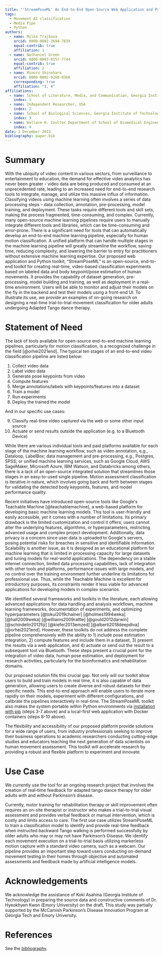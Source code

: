 ```yaml
---
title: "'StreamPoseML' An End-to-End Open-Source Web Application and Python Toolkit for Real-Time Video Pose Classification and Machine Learning"
tags:
  - Movement AI classification
  - Media Pipe
  - Python
authors:
  - name: Milka Trajkova
    orcid: 0000-0002-3694-763X
    equal-contrib: true
    affiliation: 1
  - name: Nathaniel Green
    orcid: 0000-0003-0157-7744
    equal-contrib: true
    affiliation: 2
  - name: Minoru Shinohara
    orcid: 0000-0002-9260-0366
    corresponding: true
    affiliation: "3, 4"
affiliations:
  - name: School of Literature, Media, and Communication, Georgia Institute of Technology, Atlanta, GA, USA
    index: 1
  - name: Independent Researcher, USA
    index: 2
  - name: School of Biological Sciences, Georgia Institute of Technology, Atlanta, GA, USA
    index: 3
  - name: Wallace H. Coulter Department of School of Biomedical Engineering, Georgia Institute of Technology and Emory University, Atlanta, GA, USA
    index: 4
date: 1 December 2023
bibliography: paper.bib
---
```


# Summary

With the ubiquity of video content in various sectors, from surveillance to entertainment to education, the demand for effective video analytics has never been greater - video data are being produced and consumed at an unprecedented rate, leading to an increased need for end-to-end research tools to integrate, manage, and utilize this massive influx of information. Classifying videos using machine learning often involves a series of data processing steps – data collection, annotation, pre-processing, model training, and deployment. These tasks require different tools and skill sets, making the process fragmented, time-consuming, and complex. Currently, many open-source machine learning pipelines require users to manually integrate different tools and libraries, which can be time-consuming and error-prone. There is a significant need for tools that can automatically develop an end-to-end machine learning pipeline, especially for human motion classification. A unified platform that can handle multiple stages in the machine learning pipeline will greatly streamline the workflow, saving time, reducing complexity, and lowering the barrier to entry for practitioners without extensive machine learning expertise. Our proposed web application and Python toolkit, “StreamPoseML” is an open-source, end-to-end toolkit for creating real-time, video-based classification experiments based on labeled data and body keypoint/pose estimation of human movements. It provides the capability of dataset generation, pre-processing, model building and training, as well as deployment in a real-time environment. Users will be able to monitor and adjust their models on the fly in the backend and test their models using a front-end UI. To illustrate its use, we provide an examples of on-going research on designing a real-time trial-to-trial movement classification for older adults undergoing Adapted Tango dance therapy.

# Statement of Need

The lack of tools available for open-source end-to-end machine learning pipelines, particularly for motion classification, is a recognized challenge in the field [@orhei2021end]. The typical ten stages of an end-to-end video classification pipeline are listed below:

1. Collect video data
2. Label video data
3. Generate pose keypoints from video
4. Compute features
5. Merge annotations/labels with keypoints/features into a dataset
6. Train a model
7. Run experiments
8. Deploy the trained the model

And in our specific use cases:

9. Classify real-time video captured via the web or some other input source
10. Actuate or send results outside the application (e.g. to a Bluetooth Device)

While there are various individual tools and paid platforms available for each stage of the machine learning workflow, such as video annotation, e.g., Dataloop, LabelBox; data management and pre-processing, e.g., Postgres, SPSS; or unified machine learning services, such as Google Cloud, AWS SageMaker, Microsoft Azure, IBM Watson, and Databricks among others, there is a lack of an open-source integrated solution that streamlines those stages in an easy-to-used single pipeline. Motion assessment classification is iterative in nature, which involves going back and forth between stages for validating the detected body keypoints, features, and model performance quality.

Recent initiatives have introduced open-source tools like Google's Teachable Machine [@teachablemachine], a web-based platform for developing basic machine learning models. This tool is user-friendly and easily accessible, yet it comes with a number of limitations. Its primary drawback is the limited customization and control it offers; users cannot alter the underlying features, algorithms, or hyperparameters, restricting advanced usage and complex project development. Additionally, data privacy is a concern since user data is uploaded to Google's servers, posing potential risks for breaches in sensitive and identifiable information. Scalability is another issue, as it is designed as an educational platform for machine learning that is limited in processing capacity for large datasets and tuning models for real-world applications. The dependency on a stable internet connection, limited data processing capabilities, lack of integration with other tools and platforms, performance issues with large models, and no control over the training environment further underline its limitations for professional use. Thus, while the Teachable Machine is excellent for introductory purposes, its constraints render it less viable for advanced applications for developing models in complex scenarios.

We identified several frameworks and toolkits in the literature, each allowing advanced applications for data handling and analysis workflows, machine learning frameworks, documentation of experiments, and optimizing hyperparameters [@tokui2019chainer] [@holmes1994weka] [@hall2009weka] [@williams2009rattle] [@gould2012darwin] [@schindelin2012fiji] [@kiefer2013emzed] [@alberti2018deepdiva] [@orhei2021end]. However, these toolkits do not address the complete pipeline comprehensively with the ability to 1) include pose estimation integration, 2) compute features and include them in a dataset, 3) present the results via a web application, and 4) actuate or send out the result to a subsequent tool via Bluetooth. These steps present a crucial point for the integration of video data, human pose estimation, and deployment for research activities, particularly for the bioinformatics and rehabilitation domains.

Our proposed solution fills this crucial gap. Not only will our toolkit allow users to build and train models in real time, it is also capable of data generation, allowing users to create diverse and robust datasets for their specific needs. This end-to-end approach will enable users to iterate more rapidly on their models, experiment with different configurations, and calibrate the pipelines interactively in real-time. The StreamPoseML toolkit also makes the system portable within Python environments via [installation with pip](https://pypi.org/project/stream-pose-ml/) (steps 3-7 above) and a local-first web application with Docker containers (steps 8-10 above).

The flexibility and accessibility of our proposed platform provide solutions for a wide range of users, from industry professionals seeking to improve their business operations to academic researchers conducting cutting-edge studies and educators teaching the next generation of data scientists on human movement assessment. This toolkit will accelerate research by providing a robust and flexible platform to experiment and innovate.

# Use Case

We currently use the tool for an ongoing research project that involves the creation of real-time feedback for adapted tango dance therapy for older adults with and without Parkinson’s disease.

Currently, motor training for rehabilitation therapy or skill improvement often requires an on-site therapist or instructor who makes a trial-to-trial visual assessment and provides verbal feedback or manual intervention, which is costly and limits access to care. The first use case utilizes StreamPoseML to train a classification model to identify and provide real-time feedback when instructed backward Tango walking is performed successfully by older adults who may or may not have Parkinson’s Disease. We identify each movement execution on a trial-to-trial basis utilizing markerless motion capture with a standard video camera, such as a webcam. Our pipeline provides an important step toward users conducting on-demand movement testing in their homes through objective and automated assessments and feedback made by artificial intelligence models.

# Acknowledgements

We acknowledge the assistance of Koki Asahina (Georgia Institute of Technology) in preparing the source data and constructive comments of Dr. Hyeokhyen Kwon (Emory University) on the draft. This study was partially supported by the McCamish Parkinson’s Disease Innovation Program at Georgia Tech and Emory University.

# References

See the [bibliography](https://github.com/mrilikecoding/StreamPoseML/blob/main/paper.bib).
